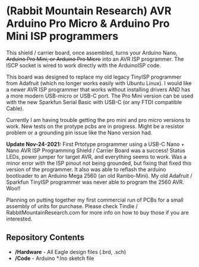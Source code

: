 (Rabbit Mountain Research) AVR Arduino Pro Micro & Arduino Pro Mini ISP programmers
========================

This shield / carrier board, once assembled, turns your Arduino Nano, <S>Arduino Pro Mini, or Arduino Pro Micro</S> into an AVR ISP programmer. The ISCP socket is wired to work directly with the ArduinoISP code.

This board was designed to replace my old legacy TinyISP programmer from Adafruit (which no longer works easily with Ubuntu Linux). I would like a newer AVR ISP programmer that works without installing drivers AND has a more modern USB-micro or USB-C port. The Pro Mini version can be used with the new Sparkfun Serial Basic with USB-C (or any FTDI compatible Cable).

Currently I am having trouble getting the pro mini and pro micro versions to work. New tests on the protype pcbs are in progress. Might be a resistor problem or a grounding pin issue like the Nano version had.

<B>Update Nov-24-2021:</B> First Prtotype programmer using a USB-C Nano + Nano AVR ISP Programming Shield / Carrier Board was a success! Status LEDs, power jumper for target AVR, and everything seems to work. Was a minor error with the ISP pinout not being grounded, but fixing that fixed this version of the programmer. It also was able to reflash the arduino bootloader to an Arduino Mega 2560 (an old Rambo-Mini). My old Adafruit / Sparkfun TinyISP programmer was never able to program the 2560 AVR. Woo!!

Planning on putting together my first commercial run of PCBs for a small assembly of units for purchase. Please check Tindie / RabbitMountainResearch.com for more info on how to buy those if you are interested.

Repository Contents
-------------------
* **/Hardware** - All Eagle design files (.brd, .sch)
* **/Code** - Arduino *.Ino sketch file
